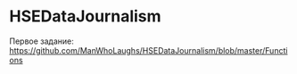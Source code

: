 # HSEDataJournalism
Первое задание:
https://github.com/ManWhoLaughs/HSEDataJournalism/blob/master/Functions
